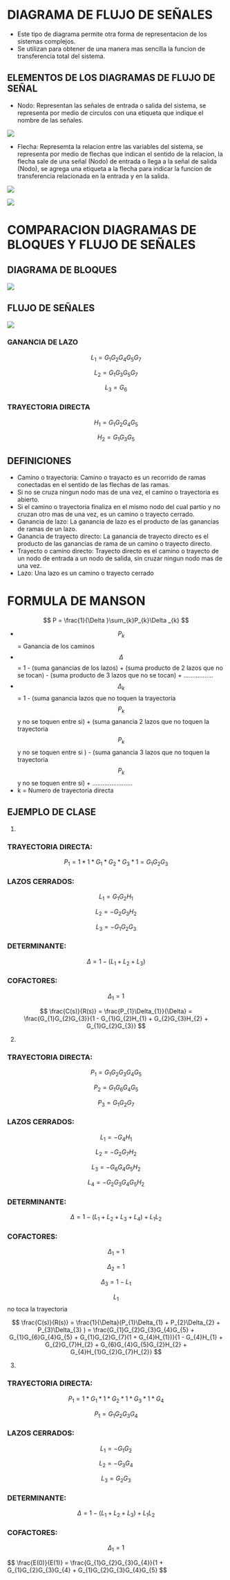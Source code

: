 # DIAGRAMA DE FLUJO DE SEÑALES 
- Este tipo de diagrama permite otra forma de representacion de los sistemas complejos.
- Se utilizan para obtener de una manera mas sencilla la funcion de transferencia total del sistema.
## ELEMENTOS DE LOS DIAGRAMAS DE FLUJO DE SEÑAL 
- Nodo: Representan las señales de entrada o salida del sistema, se representa por medio de circulos con una etiqueta que indique el nombre de las señales.

![](210.jpeg)

- Flecha: Represemta la relacion entre las variables del sistema, se representa por medio de flechas que indican el sentido de la relacion, la flecha sale de una señal (Nodo) de entrada o llega a la señal de salida (Nodo), se agrega una etiqueta a la flecha para indicar la funcion de transferencia relacionada en la entrada y en la salida.

![](211.jpeg)

![](212.jpeg)

# COMPARACION DIAGRAMAS DE BLOQUES Y FLUJO DE SEÑALES 
## DIAGRAMA DE BLOQUES

![](213.jpeg)

## FLUJO DE SEÑALES 

![](214.jpeg)

### GANANCIA DE LAZO

$$ L_{1} = G_{1}G_{2}G_{4}G_{5}G_{7} $$



$$ L_{2} = G_{1}G_{3}G_{5}G_{7} $$



$$ L_{3} = G_{6} $$



### TRAYECTORIA DIRECTA  

$$ H_{1} = G_{1}G_{2}G_{4}G_{5} $$



$$ H_{2} = G_{1}G_{3}G_{5} $$



## DEFINICIONES 
- Camino o trayectoria: Camino o trayacto es un recorrido de ramas conectadas en el sentido de las flechas de las ramas.
- Si no se cruza ningun nodo mas de una vez, el camino o trayectoria es abierto.
- Si el camino o trayectoria finaliza en el mismo nodo del cual partio y no cruzan otro mas de una vez, es un camino o trayecto cerrado.
- Ganancia de lazo: La ganancia de lazo es el producto de las ganancias de ramas de un lazo.
- Ganancia de trayecto directo: La ganancia de trayecto directo es el producto de las ganancias de rama de un camino o trayecto directo.
- Trayecto o camino directo: Trayecto directo es el camino o trayecto de un nodo de entrada a un nodo de salida, sin cruzar ningun nodo mas de una vez.
- Lazo: Una lazo es un camino o trayecto cerrado
# FORMULA DE MANSON

$$ P = \frac{1}{\Delta }\sum_{k}P_{k}\Delta _{k} $$

- $$P_{k}$$ = Ganancia de los caminos
- $$\Delta$$ = 1 - (suma ganancias de los lazos) + (suma producto de 2 lazos que no se tocan) - (suma producto de 3 lazos que no se tocan) + .................
- $$\Delta_{k}$$ = 1 - (suma ganancia lazos que no toquen la trayectoria $$P_{k}$$ y no se toquen entre si) + (suma ganancia 2 lazos que no toquen la trayectoria $$P_{k}$$ y no se toquen entre si ) - (suma ganancia 3 lazos que no toquen la trayectoria $$P_{k}$$ y no se toquen entre si) + .......................
- k = Numero de trayectoria directa
## EJEMPLO DE CLASE
1.



### TRAYECTORIA DIRECTA:

$$ P_{1} = 1 * 1 * G_{1} * G_{2} * G_{3} * 1 = G_{1}G_{2}G_{3} $$



### LAZOS CERRADOS: 

$$ L_{1} = G_{1}G_{2}H_{1} $$



$$ L_{2} = -G_{2}G_{3}H_{2} $$



$$ L_{3} = -G_{1}G_{2}G_{3} $$



### DETERMINANTE:

$$ \Delta = 1 - (L_{1} + L_{2} + L_{3}) $$

### COFACTORES:

$$ \Delta_{1} = 1 $$ 

$$ \frac{C(s)}{R(s)} = \frac{P_{1}\Delta_{1}}{\Delta} = \frac{G_{1}G_{2}G_{3}}{1 - G_{1}G_{2}H_{1} + G_{2}G_{3}H_{2} + G_{1}G_{2}G_{3}} $$

2.



### TRAYECTORIA DIRECTA:

$$ P_{1} = G_{1}G_{2}G_{3}G_{4}G_{5} $$



$$ P_{2} = G_{1}G_{6}G_{4}G_{5} $$



$$ P_{3} = G_{1}G_{2}G_{7} $$



### LAZOS CERRADOS:

$$ L_{1} = -G_{4}H_{1} $$



$$ L_{2} = -G_{2}G_{7}H_{2} $$



$$ L_{3} = -G_{6}G_{4}G_{5}H_{2} $$



$$ L_{4} = -G_{2}G_{3}G_{4}G_{5}H_{2} $$



### DETERMINANTE:

$$ \Delta = 1 - (L_{1} + L_{2} + L_{3} + L_{4}) + L_{1}L_{2} $$

### COFACTORES:

$$ \Delta_{1} = 1 $$

$$ \Delta_{2} = 1 $$

$$ \Delta_{3} = 1 - L_{1} $$

$$L_{1}$$  no toca la trayectoria

$$ \frac{C(s)}{R(s)} = \frac{1}{\Delta}(P_{1}\Delta_{1} + P_{2}\Delta_{2} + P_{3}\Delta_{3} ) = \frac{G_{1}G_{2}G_{3}G_{4}G_{5} + G_{1}G_{6}G_{4}G_{5} + G_{1}G_{2}G_{7}(1 + G_{4}H_{1})}{1 - G_{4}H_{1} + G_{2}G_{7}H_{2} + G_{6}G_{4}G_{5}G_{2}H_{2} + G_{4}H_{1}G_{2}G_{7}H_{2}} $$

3.



### TRAYECTORIA DIRECTA:

$$ P_{1} =1 * G_{1} * 1 * G_{2} * 1 * G_{3} * 1 * G_{4} $$  

$$ P_{1} = G_{1}G_{2}G_{3}G_{4} $$



### LAZOS CERRADOS:

$$ L_{1} = -G_{1}G_{2} $$



$$ L_{2} = -G_{3}G_{4} $$



$$ L_{3} = G_{2}G_{3} $$



### DETERMINANTE:

$$ \Delta = 1 - (L_{1} + L_{2} + L_{3}) + L_{1}L_{2} $$

### COFACTORES:

$$ \Delta_{1} = 1 $$

$$ \frac{E(0)}{E(1)} = \frac{G_{1}G_{2}G_{3}G_{4}}{1 + G_{1}G_{2}G_{3}G_{4} + G_{1}G_{2}G_{3}G_{4}G_{5} $$

